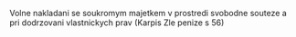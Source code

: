 
Volne nakladani se soukromym majetkem v prostredi svobodne souteze a pri dodrzovani vlastnickych prav (Karpis Zle penize s 56)